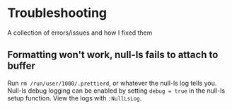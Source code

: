 # Troubleshooting

A collection of errors/issues and how I fixed them

## Formatting won't work, null-ls fails to attach to buffer

Run `rm /run/user/1000/.prettierd`, or whatever the null-ls log tells you.
Null-ls debug logging can be enabled by setting `debug = true` in the null-ls setup function.
View the logs with `:NullLsLog`.
